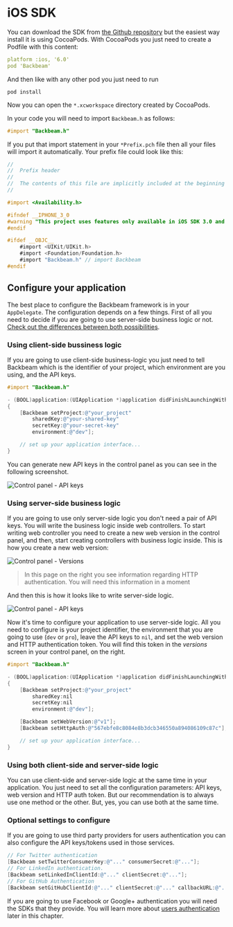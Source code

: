 # iOS SDK

You can download the SDK from [the Github repository](https://github.com/backbeam/BackbeamFramework) but the easiest way install it is using CocoaPods. With CocoaPods you just need to create a Podfile with this content:

```yaml
platform :ios, '6.0'
pod 'Backbeam'
```

And then like with any other pod you just need to run

```
pod install
```

Now you can open the `*.xcworkspace` directory created by CocoaPods.

In your code you will need to import `Backbeam.h` as follows:

```objectivec
#import "Backbeam.h"
```

If you put that import statement in your `*Prefix.pch` file then all your files will import it automatically. Your prefix file could look like this:

```objectivec
//
//  Prefix header
//
//  The contents of this file are implicitly included at the beginning of every source file.
//

#import <Availability.h>

#ifndef __IPHONE_3_0
#warning "This project uses features only available in iOS SDK 3.0 and later."
#endif

#ifdef __OBJC__
    #import <UIKit/UIKit.h>
    #import <Foundation/Foundation.h>
    #import "Backbeam.h" // import Backbeam
#endif

```

## Configure your application

The best place to configure the Backbeam framework is in your `AppDelegate`. The configuration depends on a few things. First of all you need to decide if you are going to use server-side business logic or not. [Check out the differences between both possibilities](overview-business-logic.md).

### Using client-side bussiness logic

If you are going to use client-side business-logic you just need to tell Backbeam which is the identifier of your project, which environment are you using, and the API keys.

```objectivec
#import "Backbeam.h"

- (BOOL)application:(UIApplication *)application didFinishLaunchingWithOptions:(NSDictionary *)launchOptions
{
    [Backbeam setProject:@"your_project"
        sharedKey:@"your-shared-key"
        secretKey:@"your-secret-key"
        environment:@"dev"];

    // set up your application interface...
}
```

You can generate new API keys in the control panel as you can see in the following screenshot.

![Control panel - API keys](../images/control-panel-api-keys.png)

### Using server-side business logic

If you are going to use only server-side logic you don't need a pair of API keys. You will write the business logic inside web controllers. To start writing web controller you need to create a new web version in the control panel, and then, start creating controllers with business logic inside. This is how you create a new web version:

![Control panel - Versions](../images/control-panel-versions.png)

> In this page on the right you see information regarding
> HTTP authentication. You will need this information in a moment

And then this is how it looks like to write server-side logic.

![Control panel - API keys](../images/control-panel-controller.png)

Now it's time to configure your application to use server-side logic. All you need to configure is your project identifier, the environment that you are going to use (`dev` or `pro`), leave the API keys to `nil`, and set the web version and HTTP authentication token. You will find this token in the *versions* screen in your control panel, on the right.

```objectivec
#import "Backbeam.h"

- (BOOL)application:(UIApplication *)application didFinishLaunchingWithOptions:(NSDictionary *)launchOptions
{
    [Backbeam setProject:@"your_project"
        sharedKey:nil
        secretKey:nil
        environment:@"dev"];

    [Backbeam setWebVersion:@"v1"];
    [Backbeam setHttpAuth:@"567ebfe8c8084e8b3dcb346550a894086109c87c"];

    // set up your application interface...
}
```

### Using both client-side and server-side logic

You can use client-side and server-side logic at the same time in your application. You just need to set all the configuration parameters: API keys, web version and HTTP auth token. But our recommendation is to always use one method or the other. But, yes, you can use both at the same time.

### Optional settings to configure

If you are going to use third party providers for users authentication you can also configure the API keys/tokens used in those services.

```objectivec
// For Twitter authentication
[Backbeam setTwitterConsumerKey:@"..." consumerSecret:@"..."];
// For LinkedIn authentication.
[Backbeam setLinkedInClientId:@"..." clientSecret:@"..."];
// For GitHub Authentication
[Backbeam setGitHubClientId:@"..." clientSecret:@"..." callbackURL:@"..."];
```

If you are going to use Facebook or Google+ authentication you will need the SDKs that they provide. You will learn more about [users authentication](ios-authentication.md) later in this chapter.


